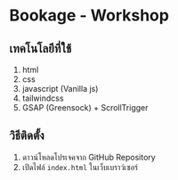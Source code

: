 
# Bookage - Workshop

## เทคโนโลยีที่ใช้
1. html
2. css
3. javascript (Vanilla js)
4. tailwindcss 
5. GSAP (Greensock) + ScrollTrigger

## วิธีติดตั้ง
1. ดาวน์โหลดโปรเจคจาก GitHub Repository
2. เปิดไฟล์ `index.html` ในเว็บเบราว์เซอร์
